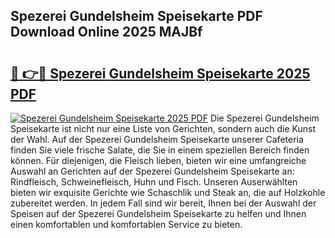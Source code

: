 ## Spezerei Gundelsheim Speisekarte PDF Download Online 2025 MAJBf

# <h2><a href="http://gc9th8q.nevu.top/?p=Spezerei+Gundelsheim+Speisekarte">🔗 👉🔴 Spezerei Gundelsheim Speisekarte 2025 PDF</a></h2>

[![Spezerei Gundelsheim Speisekarte 2025 PDF](https://i.imgur.com/dBaPXMq.png)](http://gc9th8q.nevu.top/?p=Spezerei+Gundelsheim+Speisekarte)
Die Spezerei Gundelsheim Speisekarte ist nicht nur eine Liste von Gerichten, sondern auch die Kunst der Wahl. Auf der Spezerei Gundelsheim Speisekarte unserer Cafeteria finden Sie viele frische Salate, die Sie in einem speziellen Bereich finden können. Für diejenigen, die Fleisch lieben, bieten wir eine umfangreiche Auswahl an Gerichten auf der Spezerei Gundelsheim Speisekarte an: Rindfleisch, Schweinefleisch, Huhn und Fisch. Unseren Auserwählten bieten wir exquisite Gerichte wie Schaschlik und Steak an, die auf Holzkohle zubereitet werden. In jedem Fall sind wir bereit, Ihnen bei der Auswahl der Speisen auf der Spezerei Gundelsheim Speisekarte zu helfen und Ihnen einen komfortablen und komfortablen Service zu bieten.
